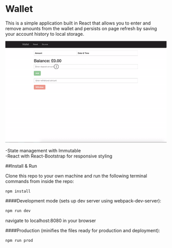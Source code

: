 # Wallet

This is a simple application built in React that allows you to enter and remove amounts from the wallet and persists on page refresh by saving your account history to local storage.

<img src = 'https://github.com/hamzahc1/wallet/blob/master/Wallet.gif'>

-State management with Immutable
<br>
-React with React-Bootstrap for responsive styling 

##Install & Run 

Clone this repo to your own machine and run the following terminal commands from inside the repo: 

```bash
npm install
```
####Development mode (sets up dev server using webpack-dev-server):

```bash
npm run dev
```
navigate to localhost:8080 in your browser

####Production (minifies the files ready for production and deployment):
```bash
npm run prod
```


